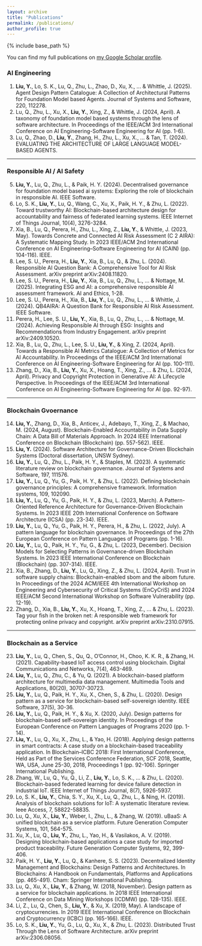 ```yaml
---
layout: archive
title: "Publications"
permalink: /publications/
author_profile: true
---
```


{% include base_path %}

You can find my full publications on [my Google Scholar profile](https://scholar.google.com.au/citations?user=cG34KO4AAAAJ).

###  AI Engineering

1.	**Liu, Y.**, Lo, S. K., Lu, Q., Zhu, L., Zhao, D., Xu, X., ... & Whittle, J. (2025). Agent Design Pattern Catalogue: A Collection of Architectural Patterns for Foundation Model based Agents. Journal of Systems and Software, 220, 112278.
2.	Lu, Q., Zhu, L., Xu, X., **Liu, Y.**, Xing, Z., & Whittle, J. (2024, April). A taxonomy of foundation model based systems through the lens of software architecture. In Proceedings of the IEEE/ACM 3rd International Conference on AI Engineering-Software Engineering for AI (pp. 1-6).
3.	Lu, Q., Zhao, D., **Liu, Y.**, Zhang, H., Zhu, L., Xu, X., ... & Tan, T. (2024). EVALUATING THE ARCHITECTURE OF LARGE LANGUAGE MODEL-BASED AGENTS.

***

### Responsible AI / AI Safety

5.  **Liu, Y.**, Lu, Q., Zhu, L., & Paik, H. Y. (2024). Decentralised governance for foundation model based ai systems: Exploring the role of blockchain in responsible AI. IEEE Software.
6.	Lo, S. K., **Liu, Y.**, Lu, Q., Wang, C., Xu, X., Paik, H. Y., & Zhu, L. (2022). Toward trustworthy AI: Blockchain-based architecture design for accountability and fairness of federated learning systems. IEEE Internet of Things Journal, 10(4), 3276-3284.
7.	Xia, B., Lu, Q., Perera, H., Zhu, L., Xing, Z., **Liu, Y.**, & Whittle, J. (2023, May). Towards Concrete and Connected AI Risk Assessment (C 2 AIRA): A Systematic Mapping Study. In 2023 IEEE/ACM 2nd International Conference on AI Engineering–Software Engineering for AI (CAIN) (pp. 104-116). IEEE.
8.	Lee, S. U., Perera, H., **Liu, Y.**, Xia, B., Lu, Q., & Zhu, L. (2024). Responsible AI Question Bank: A Comprehensive Tool for AI Risk Assessment. arXiv preprint arXiv:2408.11820.
9.	Lee, S. U., Perera, H., **Liu, Y.**, Xia, B., Lu, Q., Zhu, L., ... & Nottage, M. (2025). Integrating ESG and AI: a comprehensive responsible AI assessment framework. AI and Ethics, 1-28.
10.	Lee, S. U., Perera, H., Xia, B., **Liu, Y.**, Lu, Q., Zhu, L., ... & Whittle, J. (2024). QB4AIRA: A Question Bank for Responsible AI Risk Assessment. IEEE Software.
11.	Perera, H., Lee, S. U., **Liu, Y.**, Xia, B., Lu, Q., Zhu, L., ... & Nottage, M. (2024). Achieving Responsible AI through ESG: Insights and Recommendations from Industry Engagement. arXiv preprint arXiv:2409.10520.
12.	Xia, B., Lu, Q., Zhu, L., Lee, S. U., **Liu, Y.**, & Xing, Z. (2024, April). Towards a Responsible AI Metrics Catalogue: A Collection of Metrics for AI Accountability. In Proceedings of the IEEE/ACM 3rd International Conference on AI Engineering-Software Engineering for AI (pp. 100-111).
13.	Zhang, D., Xia, B., **Liu, Y.**, Xu, X., Hoang, T., Xing, Z., ... & Zhu, L. (2024, April). Privacy and Copyright Protection in Generative AI: A Lifecycle Perspective. In Proceedings of the IEEE/ACM 3rd International Conference on AI Engineering-Software Engineering for AI (pp. 92-97).

***

### Blockchain Gvoernance

14.	**Liu, Y.**, Zhang, D., Xia, B., Anticev, J., Adebayo, T., Xing, Z., & Machao, M. (2024, August). Blockchain-Enabled Accountability in Data Supply Chain: A Data Bill of Materials Approach. In 2024 IEEE International Conference on Blockchain (Blockchain) (pp. 557-562). IEEE.
15.	**Liu, Y.** (2024). Software Architecture for Governance-Driven Blockchain Systems (Doctoral dissertation, UNSW Sydney).
16.	**Liu, Y.**, Lu, Q., Zhu, L., Paik, H. Y., & Staples, M. (2023). A systematic literature review on blockchain governance. Journal of Systems and Software, 197, 111576.
17.	**Liu, Y.**, Lu, Q., Yu, G., Paik, H. Y., & Zhu, L. (2022). Defining blockchain governance principles: A comprehensive framework. Information systems, 109, 102090.
18.	**Liu, Y.**, Lu, Q., Yu, G., Paik, H. Y., & Zhu, L. (2023, March). A Pattern-Oriented Reference Architecture for Governance-Driven Blockchain Systems. In 2023 IEEE 20th International Conference on Software Architecture (ICSA) (pp. 23-34). IEEE.
19.	**Liu, Y.**, Lu, Q., Yu, G., Paik, H. Y., Perera, H., & Zhu, L. (2022, July). A pattern language for blockchain governance. In Proceedings of the 27th European Conference on Pattern Languages of Programs (pp. 1-16).
20.	**Liu, Y.**, Lu, Q., Paik, H. Y., Yu, G., & Zhu, L. (2023, December). Decision Models for Selecting Patterns in Governance-driven Blockchain Systems. In 2023 IEEE International Conference on Blockchain (Blockchain) (pp. 307-314). IEEE.
21.	Xia, B., Zhang, D., **Liu, Y.**, Lu, Q., Xing, Z., & Zhu, L. (2024, April). Trust in software supply chains: Blockchain-enabled sbom and the aibom future. In Proceedings of the 2024 ACM/IEEE 4th International Workshop on Engineering and Cybersecurity of Critical Systems (EnCyCriS) and 2024 IEEE/ACM Second International Workshop on Software Vulnerability (pp. 12-19).
22.	Zhang, D., Xia, B., **Liu, Y.**, Xu, X., Hoang, T., Xing, Z., ... & Zhu, L. (2023). Tag your fish in the broken net: A responsible web framework for protecting online privacy and copyright. arXiv preprint arXiv:2310.07915.

***

### Blockchain as a Service

23. **Liu, Y.**, Lu, Q., Chen, S., Qu, Q., O’Connor, H., Choo, K. K. R., & Zhang, H. (2021). Capability-based IoT access control using blockchain. Digital Communications and Networks, 7(4), 463-469.
24. **Liu, Y.**, Lu, Q., Zhu, C., & Yu, Q. (2021). A blockchain-based platform architecture for multimedia data management. Multimedia Tools and Applications, 80(20), 30707-30723.
25. **Liu, Y.**, Lu, Q., Paik, H. Y., Xu, X., Chen, S., & Zhu, L. (2020). Design pattern as a service for blockchain-based self-sovereign identity. IEEE Software, 37(5), 30-36.
26. **Liu, Y.**, Lu, Q., Paik, H. Y., & Xu, X. (2020, July). Design patterns for blockchain-based self-sovereign identity. In Proceedings of the European Conference on Pattern Languages of Programs 2020 (pp. 1-14).
27. **Liu, Y.**, Lu, Q., Xu, X., Zhu, L., & Yao, H. (2018). Applying design patterns in smart contracts: A case study on a blockchain-based traceability application. In Blockchain–ICBC 2018: First International Conference, Held as Part of the Services Conference Federation, SCF 2018, Seattle, WA, USA, June 25-30, 2018, Proceedings 1 (pp. 92-106). Springer International Publishing.
28. Zhang, W., Lu, Q., Yu, Q., Li, Z., **Liu, Y.**, Lo, S. K., ... & Zhu, L. (2020). Blockchain-based federated learning for device failure detection in industrial IoT. IEEE Internet of Things Journal, 8(7), 5926-5937.
29. Lo, S. K., **Liu, Y.**, Chia, S. Y., Xu, X., Lu, Q., Zhu, L., & Ning, H. (2019). Analysis of blockchain solutions for IoT: A systematic literature review. Ieee Access, 7, 58822-58835.
30. Lu, Q., Xu, X., **Liu, Y.**, Weber, I., Zhu, L., & Zhang, W. (2019). uBaaS: A unified blockchain as a service platform. Future Generation Computer Systems, 101, 564-575.
31. Xu, X., Lu, Q., **Liu, Y.**, Zhu, L., Yao, H., & Vasilakos, A. V. (2019). Designing blockchain-based applications a case study for imported product traceability. Future Generation Computer Systems, 92, 399-406.
32. Paik, H. Y., **Liu, Y.**, Lu, Q., & Kanhere, S. S. (2023). Decentralized Identity Management and Blockchains: Design Patterns and Architectures. In Blockchains: A Handbook on Fundamentals, Platforms and Applications (pp. 465-491). Cham: Springer International Publishing.
33. Lu, Q., Xu, X., **Liu, Y.**, & Zhang, W. (2018, November). Design pattern as a service for blockchain applications. In 2018 IEEE International Conference on Data Mining Workshops (ICDMW) (pp. 128-135). IEEE.
34. Li, Z., Lu, Q., Chen, S., **Liu, Y.**, & Xu, X. (2019, May). A landscape of cryptocurrencies. In 2019 IEEE International Conference on Blockchain and Cryptocurrency (ICBC) (pp. 165-166). IEEE.
35. Lo, S. K., **Liu, Y.**, Yu, G., Lu, Q., Xu, X., & Zhu, L. (2023). Distributed Trust Through the Lens of Software Architecture. arXiv preprint arXiv:2306.08056.


